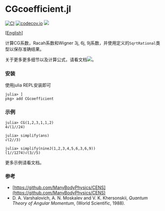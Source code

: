 # CGcoefficient.jl

[![CI](https://github.com/0382/CGcoefficient.jl/actions/workflows/CI.yml/badge.svg)](https://github.com/0382/CGcoefficient.jl/actions/workflows/CI.yml)
[![codecov.io](http://codecov.io/github/0382/CGcoefficient.jl/coverage.svg?branch=master)](http://codecov.io/github/0382/CGcoefficient.jl?branch=master)
[![](https://img.shields.io/badge/docs-dev-blue.svg)](https://0382.github.io/CGcoefficient.jl/dev)

[[English](README.md)]

计算CG系数，Racah系数和Wigner 3j, 6j, 9j系数，并使用定义的`SqrtRational`类型以保存准确结果。

关于更多更多细节以及计算公式，请看文档[![](https://img.shields.io/badge/docs-dev-blue.svg)](https://0382.github.io/CGcoefficient.jl/dev)。

### 安装

使用julia REPL安装即可
```julia-repl
julia> ]
pkg> add CGcoefficient
```

### 示例

```julia-repl
julia> CG(1,2,3,1,1,2)
4√(1//24)

julia> simplify(ans)
√(2//3)

julia> simplify(nineJ(1,2,3,4,5,6,3,6,9))
(1//1274)√(3//5)
```

更多示例请看文档。

### 参考

- [https://github.com/ManyBodyPhysics/CENS](https://github.com/ManyBodyPhysics/CENS)
- D. A. Varshalovich, A. N. Moskalev and V. K. Khersonskii, *Quantum Theory of Angular Momentum*, (World Scientific, 1988).